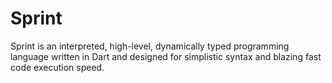 # Sprint
Sprint is an interpreted, high-level, dynamically typed programming language written in Dart and designed for simplistic syntax and blazing fast code execution speed.
